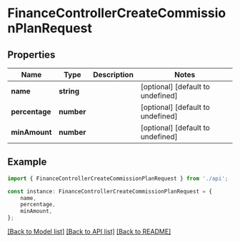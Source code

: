 # FinanceControllerCreateCommissionPlanRequest


## Properties

Name | Type | Description | Notes
------------ | ------------- | ------------- | -------------
**name** | **string** |  | [optional] [default to undefined]
**percentage** | **number** |  | [optional] [default to undefined]
**minAmount** | **number** |  | [optional] [default to undefined]

## Example

```typescript
import { FinanceControllerCreateCommissionPlanRequest } from './api';

const instance: FinanceControllerCreateCommissionPlanRequest = {
    name,
    percentage,
    minAmount,
};
```

[[Back to Model list]](../README.md#documentation-for-models) [[Back to API list]](../README.md#documentation-for-api-endpoints) [[Back to README]](../README.md)
